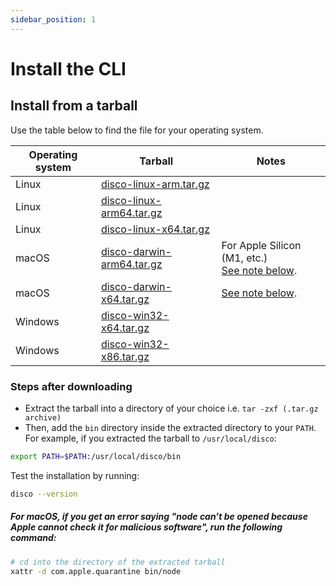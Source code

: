 ```yaml
---
sidebar_position: 1
---
```


# Install the CLI

## Install from a tarball

Use the table below to find the file for your operating system.

| Operating system | Tarball | Notes |
| ---------------- | --- | ----- |
| Linux            | [disco-linux-arm.tar.gz](https://disco-cli-assets.s3.amazonaws.com/channels/stable/disco-linux-arm.tar.gz) | |
| Linux            | [disco-linux-arm64.tar.gz](https://disco-cli-assets.s3.amazonaws.com/channels/stable/disco-linux-arm64.tar.gz) | |
| Linux            | [disco-linux-x64.tar.gz](https://disco-cli-assets.s3.amazonaws.com/channels/stable/disco-linux-x64.tar.gz) | |
| macOS            | [disco-darwin-arm64.tar.gz](https://disco-cli-assets.s3.amazonaws.com/channels/stable/disco-darwin-arm64.tar.gz) | For Apple Silicon (M1, etc.)<br />[See note below](#for-macos-if-you-get-an-error-saying-node-cant-be-opened-because-apple-cannot-check-it-for-malicious-software-run-the-following-command). |
| macOS            | [disco-darwin-x64.tar.gz](https://disco-cli-assets.s3.amazonaws.com/channels/stable/disco-darwin-x64.tar.gz) | [See note below](#for-macos-if-you-get-an-error-saying-node-cant-be-opened-because-apple-cannot-check-it-for-malicious-software-run-the-following-command). |
| Windows          | [disco-win32-x64.tar.gz](https://disco-cli-assets.s3.amazonaws.com/channels/stable/disco-win32-x64.tar.gz) | |
| Windows          | [disco-win32-x86.tar.gz](https://disco-cli-assets.s3.amazonaws.com/channels/stable/disco-win32-x86.tar.gz) | |

### Steps after downloading

- Extract the tarball into a directory of your choice i.e. `tar -zxf (.tar.gz archive)`
- Then, add the `bin` directory inside the extracted directory to your `PATH`. For example, if you extracted the tarball to `/usr/local/disco`:

```bash
export PATH=$PATH:/usr/local/disco/bin
```

Test the installation by running:

```bash
disco --version
```

##### For macOS, if you get an error saying "node can’t be opened because Apple cannot check it for malicious software", run the following command:

```bash
# cd into the directory of the extracted tarball
xattr -d com.apple.quarantine bin/node
```
